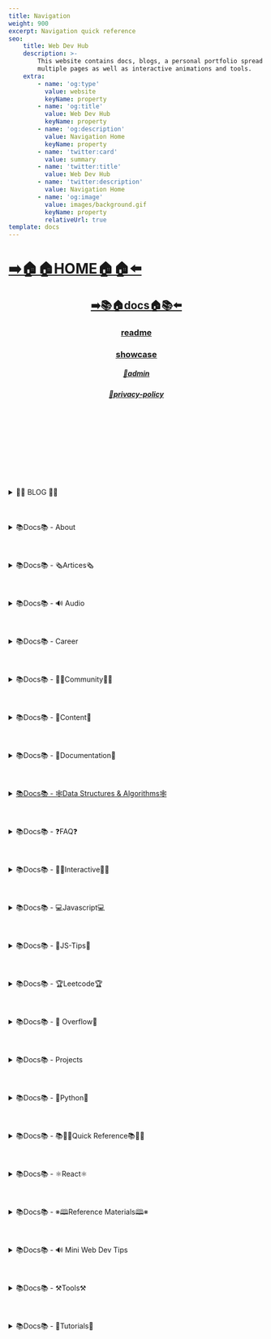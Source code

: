 ```yaml
---
title: Navigation
weight: 900
excerpt: Navigation quick reference
seo:
    title: Web Dev Hub
    description: >-
        This website contains docs, blogs, a personal portfolio spread out across
        multiple pages as well as interactive animations and tools.
    extra:
        - name: 'og:type'
          value: website
          keyName: property
        - name: 'og:title'
          value: Web Dev Hub
          keyName: property
        - name: 'og:description'
          value: Navigation Home
          keyName: property
        - name: 'twitter:card'
          value: summary
        - name: 'twitter:title'
          value: Web Dev Hub
        - name: 'twitter:description'
          value: Navigation Home
        - name: 'og:image'
          value: images/background.gif
          keyName: property
          relativeUrl: true
template: docs
---
```



# [**➡️🏠🏠HOME🏠🏠⬅️**](https://overwritebgoonzblog.netlify.app/)

<center>

## [**<ins>➡️📚🏠docs🏠📚⬅️</ins>**](https://overwritebgoonzblog.netlify.app/docs)

### [**readme</ins>**](https://overwritebgoonzblog.netlify.app/readme)

### [**<ins>showcase</ins>**](https://overwritebgoonzblog.netlify.app/showcase)

##### [**<ins>🔏admin</ins>**](https://overwritebgoonzblog.netlify.app/admin)

##### [**<ins>🔏privacy-policy</ins>**](https://overwritebgoonzblog.netlify.app/privacy-policy)

</center>

<br>
<br>
<br>
<br>
<br>
<br>
<br>
<br>
<br>

<details>

<summary> 📰📰 BLOG 📰📰 </h6>
</summary>

##### [**<ins>Blog Article List</ins>**](https://overwritebgoonzblog.netlify.app/blog)

-   [📰blog📰](https://overwritebgoonzblog.netlify.app/blog/web-scraping)
    - [📰300-react-questions](https://overwritebgoonzblog.netlify.app/blog/300-react-questions)
- [📰adding-css-to-your-html](https://overwritebgoonzblog.netlify.app/blog/adding-css-to-your-html)
- [📰awesome-graphql](https://overwritebgoonzblog.netlify.app/blog/awesome-graphql)
- [📰big-o-complexity](https://overwritebgoonzblog.netlify.app/blog/big-o-complexity)
- [📰blog-archive](https://overwritebgoonzblog.netlify.app/blog/blog-archive)
- [📰data-structures](https://overwritebgoonzblog.netlify.app/blog/data-structures)
- [📰data-structures-algorithms-resources](https://overwritebgoonzblog.netlify.app/blog/data-structures-algorithms-resources)
- [📰expressjs-apis](https://overwritebgoonzblog.netlify.app/blog/expressjs-apis)
- [📰flow-control-in-python](https://overwritebgoonzblog.netlify.app/blog/flow-control-in-python)
- [📰functions-in-python](https://overwritebgoonzblog.netlify.app/blog/functions-in-python)
- [📰git-gateway](https://overwritebgoonzblog.netlify.app/blog/git-gateway)
- [📰hoisting](https://overwritebgoonzblog.netlify.app/blog/hoisting)
- [📰interview-questions-js](https://overwritebgoonzblog.netlify.app/blog/interview-questions-js)
- [📰interview-questions-js-p2](https://overwritebgoonzblog.netlify.app/blog/interview-questions-js-p2)
- [📰interview-questions-js-p3](https://overwritebgoonzblog.netlify.app/blog/interview-questions-js-p3)
- [📰netlify-cms](https://overwritebgoonzblog.netlify.app/blog/netlify-cms)
- [📰platform-docs](https://overwritebgoonzblog.netlify.app/blog/platform-docs)
- [📰psql-cheat-sheet](https://overwritebgoonzblog.netlify.app/blog/psql-cheat-sheet)
- [📰python-for-js-dev](https://overwritebgoonzblog.netlify.app/blog/python-for-js-dev)
- [📰python-resources](https://overwritebgoonzblog.netlify.app/blog/python-resources)
- [📰vs-code-extensions](https://overwritebgoonzblog.netlify.app/blog/vs-code-extensions)
- [📰web-dev-trends](https://overwritebgoonzblog.netlify.app/blog/web-dev-trends)
- [📰web-scraping](https://overwritebgoonzblog.netlify.app/blog/web-scraping)

</details>

<br>
<br>
<br>

<details>

<summary>📚Docs📚 - About</summary>

-   [📚docs📚/about](https://overwritebgoonzblog.netlify.app/docs/about)
    -   [📚docs📚/about/README](https://overwritebgoonzblog.netlify.app/docs/about/README)
    -   [📚docs📚/about/eng-portfolio](https://overwritebgoonzblog.netlify.app/docs/about/eng-portfolio)
    -   [📚docs📚/about/intrests](https://overwritebgoonzblog.netlify.app/docs/about/intrests)
    -   [📚docs📚/about/job-search](https://overwritebgoonzblog.netlify.app/docs/about/job-search)
    -   [📚docs📚/about/resume](https://overwritebgoonzblog.netlify.app/docs/about/resume)

</details>

<br>
<br>
<br>

<details>

<summary>📚Docs📚 - 🗞️Artices🗞️</summary>

-   [📚docs📚/🗞️articles🗞️](https://overwritebgoonzblog.netlify.app/docs/articles)
    -   [📚docs📚/🗞️articles🗞️basic-web-dev](https://overwritebgoonzblog.netlify.app/docs/articles/basic-web-dev)
    -   [📚docs📚/🗞️articles🗞️buffers](https://overwritebgoonzblog.netlify.app/docs/articles/buffers)
    -   [📚docs📚/🗞️articles🗞️common-modules](https://overwritebgoonzblog.netlify.app/docs/articles/common-modules)
    -   [📚docs📚/🗞️articles🗞️dev-dep](https://overwritebgoonzblog.netlify.app/docs/articles/dev-dep)
    -   [📚docs📚/🗞️articles🗞️event-loop](https://overwritebgoonzblog.netlify.app/docs/articles/event-loop)
    -   [📚docs📚/🗞️articles🗞️fs-module](https://overwritebgoonzblog.netlify.app/docs/articles/fs-module)
    -   [📚docs📚/🗞️articles🗞️how-search-engines-work](https://overwritebgoonzblog.netlify.app/docs/articles/how-search-engines-work)
    -   [📚docs📚/🗞️articles🗞️how-the-web-works](https://overwritebgoonzblog.netlify.app/docs/articles/how-the-web-works)
    -   [📚docs📚/🗞️articles🗞️intro](https://overwritebgoonzblog.netlify.app/docs/articles/intro)
    -   [📚docs📚/🗞️articles🗞️jamstack](https://overwritebgoonzblog.netlify.app/docs/articles/jamstack)
    -   [📚docs📚/🗞️articles🗞️nextjs](https://overwritebgoonzblog.netlify.app/docs/articles/nextjs)
    -   [📚docs📚/🗞️articles🗞️node-api-express](https://overwritebgoonzblog.netlify.app/docs/articles/node-api-express)
    -   [📚docs📚/🗞️articles🗞️nodejs](https://overwritebgoonzblog.netlify.app/docs/articles/nodejs)
    -   [📚docs📚/🗞️articles🗞️npm](https://overwritebgoonzblog.netlify.app/docs/articles/npm)
    -   [📚docs📚/🗞️articles🗞️os-module](https://overwritebgoonzblog.netlify.app/docs/articles/os-module)
    -   [📚docs📚/🗞️articles🗞️reading-files](https://overwritebgoonzblog.netlify.app/docs/articles/reading-files)
    -   [📚docs📚/🗞️articles🗞️semantic](https://overwritebgoonzblog.netlify.app/docs/articles/semantic)
    -   [📚docs📚/🗞️articles🗞️semantic-html](https://overwritebgoonzblog.netlify.app/docs/articles/semantic-html)
    -   [📚docs📚/🗞️articles🗞️url](https://overwritebgoonzblog.netlify.app/docs/articles/url)
    -   [📚docs📚/🗞️articles🗞️web-standards-checklist](https://overwritebgoonzblog.netlify.app/docs/articles/web-standards-checklist)
    -   [📚docs📚/🗞️articles🗞️webdev-tools](https://overwritebgoonzblog.netlify.app/docs/articles/webdev-tools)
    -   [📚docs📚/🗞️articles🗞️writing-files](https://overwritebgoonzblog.netlify.app/docs/articles/writing-files)

</details>

<br>
<br>
<br>

<details>

<summary>📚Docs📚 - 🔊 Audio</summary>

-   [📚Docs - Audio🔊](https://overwritebgoonzblog.netlify.app/docs/audio)
    -   [📚docs📚/audio/dfft](https://overwritebgoonzblog.netlify.app/docs/audio/dfft)
    -   [📚docs📚/audio/discrete-fft](https://overwritebgoonzblog.netlify.app/docs/audio/discrete-fft)
    -   [📚docs📚/audio/dtw-python-explained](https://overwritebgoonzblog.netlify.app/docs/audio/dtw-python-explained)
    -   [📚docs📚/audio/dynamic-time-warping](https://overwritebgoonzblog.netlify.app/docs/audio/dynamic-time-warping)
    -   [📚docs📚/audio/web-audio-api](https://overwritebgoonzblog.netlify.app/docs/audio/web-audio-api)

</details>

<br>
<br>
<br>

<details>

<summary>📚Docs📚 -  Career </summary>

-   [📚docs📚/career](https://overwritebgoonzblog.netlify.app/docs/career)
    -   [📚docs📚/career/dev-interview](https://overwritebgoonzblog.netlify.app/docs/career/dev-interview)
    -   [📚docs📚/career/dos-and-donts](https://overwritebgoonzblog.netlify.app/docs/career/dos-and-donts)
    -   [📚docs📚/career/job-boards](https://overwritebgoonzblog.netlify.app/docs/career/job-boards)
    -   [📚docs📚/career/web-interview](https://overwritebgoonzblog.netlify.app/docs/career/web-interview)
    -   [📚docs📚/career/web-interview2](https://overwritebgoonzblog.netlify.app/docs/career/web-interview2)
    -   [📚docs📚/career/web-interview3](https://overwritebgoonzblog.netlify.app/docs/career/web-interview3)
    -   [📚docs📚/career/web-interview4](https://overwritebgoonzblog.netlify.app/docs/career/web-interview4)
    -   [📚docs📚/interview/job-search-nav](https://overwritebgoonzblog.netlify.app/docs/interview/job-search-nav)
    -   [📚docs📚/interview/previous-concepts](https://overwritebgoonzblog.netlify.app/docs/interview/previous-concepts)
    -   [📚docs📚/interview/review-concepts](https://overwritebgoonzblog.netlify.app/docs/interview/review-concepts)

</details>

<br>
<br>
<br>

<details>

<summary>📚Docs📚 -  👫👫Community👫👫 </summary>

-   [📚docs📚/👫👫community👫👫](https://overwritebgoonzblog.netlify.app/docs/community)
    -   [📚docs📚/community/an-open-letter-2-future-developers](https://overwritebgoonzblog.netlify.app/docs/community/an-open-letter-2-future-developers)
    -   [📚docs📚/community/bookmarks](https://overwritebgoonzblog.netlify.app/docs/community/bookmarks)
    -   [📚docs📚/community/video-chat](https://overwritebgoonzblog.netlify.app/docs/community/video-chat)

</details>

<br>
<br>
<br>

<details>

<summary>📚Docs📚 - 💼Content💼</summary>

-   [📚docs📚/💼content💼](https://overwritebgoonzblog.netlify.app/docs/content/)
    -   [📚docs📚/💼content💼/archive](https://overwritebgoonzblog.netlify.app/docs/content/archive)
    -   [📚docs📚/💼content💼/gatsby-Queries-Mutations](https://overwritebgoonzblog.netlify.app/docs/content/gatsby-Queries-Mutations)
    -   [📚docs📚/💼content💼/gists](https://overwritebgoonzblog.netlify.app/docs/content/gists)
    -   [📚docs📚/💼content💼/history-api](https://overwritebgoonzblog.netlify.app/docs/content/history-api)
    -   [📚docs📚/💼content💼/main-projects](https://overwritebgoonzblog.netlify.app/docs/content/main-projects)
    -   [📚docs📚/💼content💼/trouble-shooting](https://overwritebgoonzblog.netlify.app/docs/content/trouble-shooting)

</details>

<br>
<br>
<br>

<details>

<summary>📚Docs📚 - 📓Documentation📓</summary>

-   [📚docs📚/docs](https://overwritebgoonzblog.netlify.app/docs/docs)
    -   [📚docs📚/docs/appendix](https://overwritebgoonzblog.netlify.app/docs/docs/appendix)
    -   [📚docs📚/docs/art-of-command-line](https://overwritebgoonzblog.netlify.app/docs/docs/art-of-command-line)
    -   [📚docs📚/docs/bash](https://overwritebgoonzblog.netlify.app/docs/docs/bash)
    -   [📚docs📚/docs/css](https://overwritebgoonzblog.netlify.app/docs/docs/css)
    -   [📚docs📚/docs/data-structures-docs](https://overwritebgoonzblog.netlify.app/docs/docs/data-structures-docs)
    -   [📚docs📚/docs/es-6-features](https://overwritebgoonzblog.netlify.app/docs/docs/es-6-features)
    -   [📚docs📚/docs/git-reference](https://overwritebgoonzblog.netlify.app/docs/docs/git-reference)
    -   [📚docs📚/docs/git-repos](https://overwritebgoonzblog.netlify.app/docs/docs/git-repos)
    -   [📚docs📚/docs/glossary](https://overwritebgoonzblog.netlify.app/docs/docs/glossary)
    -   [📚docs📚/docs/html-tags](https://overwritebgoonzblog.netlify.app/docs/docs/html-tags)
    -   [📚docs📚/docs/markdown](https://overwritebgoonzblog.netlify.app/docs/docs/markdown)
    -   [📚docs📚/docs/no-whiteboarding](https://overwritebgoonzblog.netlify.app/docs/docs/no-whiteboarding)
    -   [📚docs📚/docs/node-docs-complete](https://overwritebgoonzblog.netlify.app/docs/docs/node-docs-complete)
    -   [📚docs📚/docs/regex-in-js](https://overwritebgoonzblog.netlify.app/docs/docs/regex-in-js)
    -   [📚docs📚/docs/sitemap](https://overwritebgoonzblog.netlify.app/docs/docs/sitemap)
    -   [📚docs📚/docs/snippets](https://overwritebgoonzblog.netlify.app/docs/docs/snippets)

</details>

<br>
<br>
<br>

<details>

<summary>
 <ins>📚Docs📚 - 🕸Data Structures & Algorithms🕸</summary>

-   [📚docs📚/🕸ds-algo🕸](https://overwritebgoonzblog.netlify.app/docs/ds-algo)
    -   [📚docs📚/🕸ds-algo🕸/big-o](https://overwritebgoonzblog.netlify.app/docs/ds-algo/big-o)
    -   [📚docs📚/🕸ds-algo🕸/ds-algo-interview](https://overwritebgoonzblog.netlify.app/docs/ds-algo/ds-algo-interview)
    -   [📚docs📚/🕸ds-algo🕸/ds-overview](https://overwritebgoonzblog.netlify.app/docs/ds-algo/ds-overview)

</details>

<br>
<br>
<br>

<details>

<summary>📚Docs📚 - ❓FAQ❓</summary>

-   [📚docs📚/faq](https://overwritebgoonzblog.netlify.app/docs/faq)
    -   [📚docs📚/❓faq❓/contact](https://overwritebgoonzblog.netlify.app/docs/faq/contact)
    -   [📚docs📚/❓faq❓/plug-ins](https://overwritebgoonzblog.netlify.app/docs/faq/plug-ins)

</details>

<br>
<br>
<br>

<details>

<summary>📚Docs📚 - 🧑‍🔬Interactive🧑‍🔬 </summary>

-   [📚docs📚/interact](https://overwritebgoonzblog.netlify.app/docs/interact)
    -   [📚docs📚/🧑‍🔬interact🧑‍🔬/callstack-visual](https://overwritebgoonzblog.netlify.app/docs/interact/callstack-visual)
    -   [📚docs📚/🧑‍🔬interact🧑‍🔬/clock](https://overwritebgoonzblog.netlify.app/docs/interact/clock)
    -   [📚docs📚/🧑‍🔬interact🧑‍🔬/jupyter-notebooks](https://overwritebgoonzblog.netlify.app/docs/interact/jupyter-notebooks)
    -   [📚docs📚/🧑‍🔬interact🧑‍🔬/other-sites](https://overwritebgoonzblog.netlify.app/docs/interact/other-sites)
    -   [📚docs📚/🧑‍🔬interact🧑‍🔬/video-chat](https://overwritebgoonzblog.netlify.app/docs/interact/video-chat)

</details>

<br>
<br>
<br>

<details>

<summary>📚Docs📚 - 💻Javascript💻</summary>

-   [📚docs📚/💻javascript💻](https://overwritebgoonzblog.netlify.app/docs/javascript)
    -   [📚docs📚/💻javascript💻/arrow-functions](https://overwritebgoonzblog.netlify.app/docs/javascript/arrow-functions)
    -   [📚docs📚/💻javascript💻/asyncjs](https://overwritebgoonzblog.netlify.app/docs/javascript/asyncjs)
    -   [📚docs📚/💻javascript💻/await-keyword](https://overwritebgoonzblog.netlify.app/docs/javascript/await-keyword)
    -   [📚docs📚/💻javascript💻/bigo](https://overwritebgoonzblog.netlify.app/docs/javascript/bigo)
    -   [📚docs📚/💻javascript💻/clean-code](https://overwritebgoonzblog.netlify.app/docs/javascript/clean-code)
    -   [📚docs📚/💻javascript💻/constructor-functions](https://overwritebgoonzblog.netlify.app/docs/javascript/constructor-functions)
    -   [📚docs📚/💻javascript💻/cs-basics-in-js](https://overwritebgoonzblog.netlify.app/docs/javascript/cs-basics-in-js)
    -   [📚docs📚/💻javascript💻/for-loops](https://overwritebgoonzblog.netlify.app/docs/javascript/for-loops)
    -   [📚docs📚/💻javascript💻/part2-pojo](https://overwritebgoonzblog.netlify.app/docs/javascript/part2-pojo)
    -   [📚docs📚/💻javascript💻/promises](https://overwritebgoonzblog.netlify.app/docs/javascript/promises)
    -   [📚docs📚/💻javascript💻/review](https://overwritebgoonzblog.netlify.app/docs/javascript/review)
    -   [📚docs📚/💻javascript💻/this-is-about-this](https://overwritebgoonzblog.netlify.app/docs/javascript/this-is-about-this)

</details>

<br>
<br>
<br>

<details>

<summary>📚Docs📚 -  💸JS-Tips💸</summary>

-   [📚docs📚/💸js-tips💸](https://overwritebgoonzblog.netlify.app/docs/js-tips)
    -   [📚docs📚/💸js-tips💸/abs](https://overwritebgoonzblog.netlify.app/docs/js-tips/abs)
    -   [📚docs📚/💸js-tips💸/acos](https://overwritebgoonzblog.netlify.app/docs/js-tips/acos)
    -   [📚docs📚/💸js-tips💸/acosh](https://overwritebgoonzblog.netlify.app/docs/js-tips/acosh)
    -   [📚docs📚/💸js-tips💸/addition](https://overwritebgoonzblog.netlify.app/docs/js-tips/addition)
    -   [📚docs📚/💸js-tips💸/all](https://overwritebgoonzblog.netlify.app/docs/js-tips/all)
    -   [📚docs📚/💸js-tips💸/allsettled](https://overwritebgoonzblog.netlify.app/docs/js-tips/allsettled)
    -   [📚docs📚/💸js-tips💸/any](https://overwritebgoonzblog.netlify.app/docs/js-tips/any)
    -   [📚docs📚/💸js-tips💸/array](https://overwritebgoonzblog.netlify.app/docs/js-tips/array)
    -   [📚docs📚/💸js-tips💸/array-methods](https://overwritebgoonzblog.netlify.app/docs/js-tips/array-methods)
    -   [📚docs📚/💸js-tips💸/arrow_functions](https://overwritebgoonzblog.netlify.app/docs/js-tips/arrow_functions)
    -   [📚docs📚/💸js-tips💸/async_function](https://overwritebgoonzblog.netlify.app/docs/js-tips/async_function)
    -   [📚docs📚/💸js-tips💸/bad_radix](https://overwritebgoonzblog.netlify.app/docs/js-tips/bad_radix)
    -   [📚docs📚/💸js-tips💸/bind](https://overwritebgoonzblog.netlify.app/docs/js-tips/bind)
    -   [📚docs📚/💸js-tips💸/classes](https://overwritebgoonzblog.netlify.app/docs/js-tips/classes)
    -   [📚docs📚/💸js-tips💸/concat](https://overwritebgoonzblog.netlify.app/docs/js-tips/concat)
    -   [📚docs📚/💸js-tips💸/conditional_operator](https://overwritebgoonzblog.netlify.app/docs/js-tips/conditional_operator)
    -   [📚docs📚/💸js-tips💸/const](https://overwritebgoonzblog.netlify.app/docs/js-tips/const)
    -   [📚docs📚/💸js-tips💸/create](https://overwritebgoonzblog.netlify.app/docs/js-tips/create)
    -   [📚docs📚/💸js-tips💸/date](https://overwritebgoonzblog.netlify.app/docs/js-tips/date)
    -   [📚docs📚/💸js-tips💸/eval](https://overwritebgoonzblog.netlify.app/docs/js-tips/eval)
    -   [📚docs📚/💸js-tips💸/every](https://overwritebgoonzblog.netlify.app/docs/js-tips/every)
    -   [📚docs📚/💸js-tips💸/filter](https://overwritebgoonzblog.netlify.app/docs/js-tips/filter)
    -   [📚docs📚/💸js-tips💸/for...of](https://overwritebgoonzblog.netlify.app/docs/js-tips/for...of)
    -   [📚docs📚/💸js-tips💸/foreach](https://overwritebgoonzblog.netlify.app/docs/js-tips/foreach)
    -   [📚docs📚/💸js-tips💸/functions](https://overwritebgoonzblog.netlify.app/docs/js-tips/functions)
    -   [📚docs📚/💸js-tips💸/import](https://overwritebgoonzblog.netlify.app/docs/js-tips/import)
    -   [📚docs📚/💸js-tips💸/insert-into-array](https://overwritebgoonzblog.netlify.app/docs/js-tips/insert-into-array)
    -   [📚docs📚/💸js-tips💸/map](https://overwritebgoonzblog.netlify.app/docs/js-tips/map)
    -   [📚docs📚/💸js-tips💸/object](https://overwritebgoonzblog.netlify.app/docs/js-tips/object)
    -   [📚docs📚/💸js-tips💸/reduce](https://overwritebgoonzblog.netlify.app/docs/js-tips/reduce)
    -   [📚docs📚/💸js-tips💸/regexp](https://overwritebgoonzblog.netlify.app/docs/js-tips/regexp)
    -   [📚docs📚/💸js-tips💸/sort](https://overwritebgoonzblog.netlify.app/docs/js-tips/sort)
    -   [📚docs📚/💸js-tips💸/sorting-strings](https://overwritebgoonzblog.netlify.app/docs/js-tips/sorting-strings)
    -   [📚docs📚/💸js-tips💸/string](https://overwritebgoonzblog.netlify.app/docs/js-tips/string)
    -   [📚docs📚/💸js-tips💸/this](https://overwritebgoonzblog.netlify.app/docs/js-tips/this)
    -   [📚docs📚/💸js-tips💸/var](https://overwritebgoonzblog.netlify.app/docs/js-tips/var)

</details>

<br>
<br>
<br>

<details>

<summary>📚Docs📚 - 🏆Leetcode🏆 </summary>

-   [📚docs📚/🏆leetcode🏆](https://overwritebgoonzblog.netlify.app/docs/leetcode)
    -   [📚docs📚/🏆leetcode🏆/ContaineWitMosWater](https://overwritebgoonzblog.netlify.app/docs/leetcode/ContaineWitMosWater)
    -   [📚docs📚/🏆leetcode🏆/DividTwIntegers](https://overwritebgoonzblog.netlify.app/docs/leetcode/DividTwIntegers)
    -   [📚docs📚/🏆leetcode🏆/GeneratParentheses](https://overwritebgoonzblog.netlify.app/docs/leetcode/GeneratParentheses)
    -   [📚docs📚/🏆leetcode🏆/LetteCombinationoPhonNumber](https://overwritebgoonzblog.netlify.app/docs/leetcode/LetteCombinationoPhonNumber)
    -   [📚docs📚/🏆leetcode🏆/LongesCommoPrefix](https://overwritebgoonzblog.netlify.app/docs/leetcode/LongesCommoPrefix)
    -   [📚docs📚/🏆leetcode🏆/MediaoTwSorteArrays](https://overwritebgoonzblog.netlify.app/docs/leetcode/MediaoTwSorteArrays)
    -   [📚docs📚/🏆leetcode🏆/NexPermutation](https://overwritebgoonzblog.netlify.app/docs/leetcode/NexPermutation)
    -   [📚docs📚/🏆leetcode🏆/PalindromNumber](https://overwritebgoonzblog.netlify.app/docs/leetcode/PalindromNumber)
    -   [📚docs📚/🏆leetcode🏆/RegulaExpressioMatching](https://overwritebgoonzblog.netlify.app/docs/leetcode/RegulaExpressioMatching)
    -   [📚docs📚/🏆leetcode🏆/RemovDuplicatefroSorteArray](https://overwritebgoonzblog.netlify.app/docs/leetcode/RemovDuplicatefroSorteArray)
    -   [📚docs📚/🏆leetcode🏆/RemovNtNodFroEnoList](https://overwritebgoonzblog.netlify.app/docs/leetcode/RemovNtNodFroEnoList)
    -   [📚docs📚/🏆leetcode🏆/RomatInteger](https://overwritebgoonzblog.netlify.app/docs/leetcode/RomatInteger)
    -   [📚docs📚/🏆leetcode🏆/SearciRotateSorteArray](https://overwritebgoonzblog.netlify.app/docs/leetcode/SearciRotateSorteArray)
    -   [📚docs📚/🏆leetcode🏆/StrintIntege(atoi)](<https://overwritebgoonzblog.netlify.app/docs/leetcode/StrintIntege(atoi)>)
    -   [📚docs📚/🏆leetcode🏆/ValiParentheses](https://overwritebgoonzblog.netlify.app/docs/leetcode/ValiParentheses)
    -   [📚docs📚/🏆leetcode🏆/ZigZaConversion](https://overwritebgoonzblog.netlify.app/docs/leetcode/ZigZaConversion)

</details>

<br>
<br>
<br>

<details>

<summary>📚Docs📚 -  🌊 Overflow🌊     </summary>

-   [📚docs📚/🌊overflow🌊](https://overwritebgoonzblog.netlify.app/docs/overflow)
    -   [📚docs📚/🌊overflow🌊/html-spec](https://overwritebgoonzblog.netlify.app/docs/overflow/html-spec)
    -   [📚docs📚/🌊overflow🌊/http](https://overwritebgoonzblog.netlify.app/docs/overflow/http)
    -   [📚docs📚/🌊overflow🌊/install](https://overwritebgoonzblog.netlify.app/docs/overflow/install)
    -   [📚docs📚/🌊overflow🌊/modules](https://overwritebgoonzblog.netlify.app/docs/overflow/modules)
    -   [📚docs📚/🌊overflow🌊/node-cli-args](https://overwritebgoonzblog.netlify.app/docs/overflow/node-cli-args)
    -   [📚docs📚/🌊overflow🌊/node-js-language](https://overwritebgoonzblog.netlify.app/docs/overflow/node-js-language)
    -   [📚docs📚/🌊overflow🌊/node-package-manager](https://overwritebgoonzblog.netlify.app/docs/overflow/node-package-manager)
    -   [📚docs📚/🌊overflow🌊/node-repl](https://overwritebgoonzblog.netlify.app/docs/overflow/node-repl)
    -   [📚docs📚/🌊overflow🌊/node-run-cli](https://overwritebgoonzblog.netlify.app/docs/overflow/node-run-cli)
    -   [📚docs📚/🌊overflow🌊/nodevsbrowser](https://overwritebgoonzblog.netlify.app/docs/overflow/nodevsbrowser)
    -   [📚docs📚/🌊overflow🌊/understanding-firebase](https://overwritebgoonzblog.netlify.app/docs/overflow/understanding-firebase)
    -   [📚docs📚/🌊overflow🌊/v8](https://overwritebgoonzblog.netlify.app/docs/overflow/v8)

</details>

<br>
<br>
<br>

<details>

<summary>📚Docs📚 - Projects  </summary>

-   [📚docs📚/projects](https://overwritebgoonzblog.netlify.app/docs/projects)
    -   [📚docs📚/projects/embeded-websites](https://overwritebgoonzblog.netlify.app/docs/projects/embeded-websites)
    -   [📚docs📚/projects/list-of-projects](https://overwritebgoonzblog.netlify.app/docs/projects/list-of-projects)
    -   [📚docs📚/projects/mini-projects](https://overwritebgoonzblog.netlify.app/docs/projects/mini-projects)
    -   [📚docs📚/projects/mini-projects2](https://overwritebgoonzblog.netlify.app/docs/projects/mini-projects2)
    -   [📚docs📚/projects/my-websites](https://overwritebgoonzblog.netlify.app/docs/projects/my-websites)

</details>

<br>
<br>
<br>

<details>

<summary>📚Docs📚 - 🐍Python🐍  </summary>

-   [📚docs📚/🐍python🐍](https://overwritebgoonzblog.netlify.app/docs/python)
    -   [📚docs📚/🐍python🐍/at-length](https://overwritebgoonzblog.netlify.app/docs/python/at-length)
    -   [📚docs📚/🐍python🐍/cheat-sheet](https://overwritebgoonzblog.netlify.app/docs/python/cheat-sheet)
    -   [📚docs📚/🐍python🐍/comprehensive-guide](https://overwritebgoonzblog.netlify.app/docs/python/comprehensive-guide)
    -   [📚docs📚/🐍python🐍/examples](https://overwritebgoonzblog.netlify.app/docs/python/examples)
    -   [📚docs📚/🐍python🐍/flow-control](https://overwritebgoonzblog.netlify.app/docs/python/flow-control)
    -   [📚docs📚/🐍python🐍/functions](https://overwritebgoonzblog.netlify.app/docs/python/functions)
    -   [📚docs📚/🐍python🐍/google-sheets-api](https://overwritebgoonzblog.netlify.app/docs/python/google-sheets-api)
    -   [📚docs📚/🐍python🐍/python-ds](https://overwritebgoonzblog.netlify.app/docs/python/python-ds)
    -   [📚docs📚/🐍python🐍/intro-for-js-devs](https://overwritebgoonzblog.netlify.app/docs/python/intro-for-js-devs)
    -   [📚docs📚/🐍python🐍/python-quiz](https://overwritebgoonzblog.netlify.app/docs/python/python-quiz)
    -   [📚docs📚/🐍python🐍/snippets](https://overwritebgoonzblog.netlify.app/docs/python/snippets)

</details>

<br>
<br>
<br>

<details>

<summary>📚Docs📚 - 📚🏃‍♂️Quick Reference📚🏃‍♂️   </summary>

-   [📚docs📚/quick-ref](https://overwritebgoonzblog.netlify.app/docs/quick-ref)
    -   [📚docs📚/🏃‍♂️📚quick-ref📚🏃‍♂️/Emmet](https://overwritebgoonzblog.netlify.app/docs/quick-ref/Emmet)
    -   [📚docs📚/🏃‍♂️📚quick-ref📚🏃‍♂️/all-emojis](https://overwritebgoonzblog.netlify.app/docs/quick-ref/all-emojis)
    -   [📚docs📚/🏃‍♂️📚quick-ref📚🏃‍♂️/create-react-app](https://overwritebgoonzblog.netlify.app/docs/quick-ref/create-react-app)
    -   [📚docs📚/🏃‍♂️📚quick-ref📚🏃‍♂️/git-bash](https://overwritebgoonzblog.netlify.app/docs/quick-ref/git-bash)
    -   [📚docs📚/🏃‍♂️📚quick-ref📚🏃‍♂️/git-tricks](https://overwritebgoonzblog.netlify.app/docs/quick-ref/git-tricks)
    -   [📚docs📚/🏃‍♂️📚quick-ref📚🏃‍♂️/google-firebase](https://overwritebgoonzblog.netlify.app/docs/quick-ref/google-firebase)
    -   [📚docs📚/🏃‍♂️📚quick-ref📚🏃‍♂️/heroku-error-codes](https://overwritebgoonzblog.netlify.app/docs/quick-ref/heroku-error-codes)
    -   [📚docs📚/🏃‍♂️📚quick-ref📚🏃‍♂️/installation](https://overwritebgoonzblog.netlify.app/docs/quick-ref/installation)
    -   [📚docs📚/🏃‍♂️📚quick-ref📚🏃‍♂️/markdown-dropdowns](https://overwritebgoonzblog.netlify.app/docs/quick-ref/markdown-dropdowns)
    -   [📚docs📚/🏃‍♂️📚quick-ref📚🏃‍♂️/minifiction](https://overwritebgoonzblog.netlify.app/docs/quick-ref/minifiction)
    -   [📚docs📚/🏃‍♂️📚quick-ref📚🏃‍♂️/new-repo-instructions](https://overwritebgoonzblog.netlify.app/docs/quick-ref/new-repo-instructions)
    -   [📚docs📚/🏃‍♂️📚quick-ref📚🏃‍♂️/psql-setup](https://overwritebgoonzblog.netlify.app/docs/quick-ref/psql-setup)
    -   [📚docs📚/🏃‍♂️📚quick-ref📚🏃‍♂️/pull-request-rubric](https://overwritebgoonzblog.netlify.app/docs/quick-ref/pull-request-rubric)
    -   [📚docs📚/🏃‍♂️📚quick-ref📚🏃‍♂️/quick-links](https://overwritebgoonzblog.netlify.app/docs/quick-ref/quick-links)
    -   [📚docs📚/🏃‍♂️📚quick-ref📚🏃‍♂️/topRepos](https://overwritebgoonzblog.netlify.app/docs/quick-ref/topRepos)
    -   [📚docs📚/🏃‍♂️📚quick-ref📚🏃‍♂️/understanding-path](https://overwritebgoonzblog.netlify.app/docs/quick-ref/understanding-path)
    -   [📚docs📚/🏃‍♂️📚quick-ref📚🏃‍♂️/vscode-themes](https://overwritebgoonzblog.netlify.app/docs/quick-ref/vscode-themes)
    -   [📚docs📚/⚛️react⚛️/accessibility](https://overwritebgoonzblog.netlify.app/docs/react/accessibility)

</details>

<br>
<br>
<br>

<details>

<summary>📚Docs📚 - ⚛️React⚛️ </summary>

-   [📚docs📚/⚛️react⚛️](https://overwritebgoonzblog.netlify.app/docs/react)
    -   [📚docs📚/⚛️react⚛️/ajax-n-apis](https://overwritebgoonzblog.netlify.app/docs/react/ajax-n-apis)
    -   [📚docs📚/⚛️react⚛️/cheatsheet](https://overwritebgoonzblog.netlify.app/docs/react/cheatsheet)
    -   [📚docs📚/⚛️react⚛️/createReactApp](https://overwritebgoonzblog.netlify.app/docs/react/createReactApp)
    -   [📚docs📚/⚛️react⚛️/demo](https://overwritebgoonzblog.netlify.app/docs/react/demo)
    -   [📚docs📚/⚛️react⚛️/dont-use-index-as-keys](https://overwritebgoonzblog.netlify.app/docs/react/dont-use-index-as-keys)
    -   [📚docs📚/⚛️react⚛️/jsx](https://overwritebgoonzblog.netlify.app/docs/react/jsx)
    -   [📚docs📚/⚛️react⚛️/quiz](https://overwritebgoonzblog.netlify.app/docs/react/quiz)
    -   [📚docs📚/⚛️react⚛️/react-docs](https://overwritebgoonzblog.netlify.app/docs/react/react-docs)
    -   [📚docs📚/⚛️react⚛️/react-in-depth](https://overwritebgoonzblog.netlify.app/docs/react/react-in-depth)
    -   [📚docs📚/⚛️react⚛️/react-patterns-by-usecase](https://overwritebgoonzblog.netlify.app/docs/react/react-patterns-by-usecase)
    -   [📚docs📚/⚛️react⚛️/react2](https://overwritebgoonzblog.netlify.app/docs/react/react2)
    -   [📚docs📚/⚛️react⚛️/render-elements](https://overwritebgoonzblog.netlify.app/docs/react/render-elements)

</details>

<br>
<br>
<br>

<details>

<summary>📚Docs📚 -  ※🕮Reference Materials🕮※</summary>

-   [📚docs📚/※reference※](https://overwritebgoonzblog.netlify.app/docs/reference)
    -   [📚docs📚/※🕮reference※🕮/awesome-lists](https://overwritebgoonzblog.netlify.app/docs/reference/awesome-lists)
    -   [📚docs📚/※🕮reference※🕮/awesome-nodejs](https://overwritebgoonzblog.netlify.app/docs/reference/awesome-nodejs)
    -   [📚docs📚/※🕮reference※🕮/awesome-static](https://overwritebgoonzblog.netlify.app/docs/reference/awesome-static)
    -   [📚docs📚/※🕮reference※🕮/bash-commands](https://overwritebgoonzblog.netlify.app/docs/reference/bash-commands)
    -   [📚docs📚/※🕮reference※🕮/bookmarks](https://overwritebgoonzblog.netlify.app/docs/reference/bookmarks)
    -   [📚docs📚/※🕮reference※🕮/embed-the-web](https://overwritebgoonzblog.netlify.app/docs/reference/embed-the-web)
    -   [📚docs📚/※🕮reference※🕮/github-resources](https://overwritebgoonzblog.netlify.app/docs/reference/github-resources)
    -   [📚docs📚/※🕮reference※🕮/github-search](https://overwritebgoonzblog.netlify.app/docs/reference/github-search)
    -   [📚docs📚/※🕮reference※🕮/google-cloud](https://overwritebgoonzblog.netlify.app/docs/reference/google-cloud)
    -   [📚docs📚/※🕮reference※🕮/how-2-reinstall-npm](https://overwritebgoonzblog.netlify.app/docs/reference/how-2-reinstall-npm)
    -   [📚docs📚/※🕮reference※🕮/how-to-kill-a-process](https://overwritebgoonzblog.netlify.app/docs/reference/how-to-kill-a-process)
    -   [📚docs📚/※🕮reference※🕮/installing-node](https://overwritebgoonzblog.netlify.app/docs/reference/installing-node)
    -   [📚docs📚/※🕮reference※🕮/intro-to-nodejs](https://overwritebgoonzblog.netlify.app/docs/reference/intro-to-nodejs)
    -   [📚docs📚/※🕮reference※🕮/markdown-styleguide](https://overwritebgoonzblog.netlify.app/docs/reference/markdown-styleguide)
    -   [📚docs📚/※🕮reference※🕮/notes-template](https://overwritebgoonzblog.netlify.app/docs/reference/notes-template)
    -   [📚docs📚/※🕮reference※🕮/psql](https://overwritebgoonzblog.netlify.app/docs/reference/psql)
    -   [📚docs📚/※🕮reference※🕮/resources](https://overwritebgoonzblog.netlify.app/docs/reference/resources)
    -   [📚docs📚/※🕮reference※🕮/vscode](https://overwritebgoonzblog.netlify.app/docs/reference/vscode)
    -   [📚docs📚/※🕮reference※🕮/web-api's](https://overwritebgoonzblog.netlify.app/docs/reference/web-api's)

</details>

</details>

<br>
<br>
<br>

<details>

<summary>📚Docs📚 - 🔊 Mini Web Dev Tips </summary>

-   [📚docs📚/tips](https://overwritebgoonzblog.netlify.app/docs/tips)
    -   [📚docs📚/tips/regex-tips](https://overwritebgoonzblog.netlify.app/docs/tips/regex-tips)

</details>

<br>
<br>
<br>

<details>

<summary>📚Docs📚 - ⚒Tools⚒ </summary>

-   [📚docs📚/⚒Tools⚒/](https://overwritebgoonzblog.netlify.app/docs/tools)
    -   [📚docs📚/⚒Tools⚒/all](https://overwritebgoonzblog.netlify.app/docs/tools/all)
    -   [📚docs📚/⚒Tools⚒/all-stripped](https://overwritebgoonzblog.netlify.app/docs/tools/all-stripped)
    -   [📚docs📚/⚒Tools⚒/archive](https://overwritebgoonzblog.netlify.app/docs/tools/archive)
    -   [📚docs📚/⚒Tools⚒/dev-utilities](https://overwritebgoonzblog.netlify.app/docs/tools/dev-utilities)
    -   [📚docs📚/⚒Tools⚒/📚markdown-html](https://overwritebgoonzblog.netlify.app/docs/tools/markdown-html)

</details>

<br>
<br>
<br>

<details>

<summary>📚Docs📚 - 📑Tutorials📑</summary>

-   [📚docs📚/tutorials](https://overwritebgoonzblog.netlify.app/docs/tutorials)
    -   [📚docs📚/📑tutorials📑/enviorment-setup](https://overwritebgoonzblog.netlify.app/docs/tutorials/enviorment-setup)
    -   [📚docs📚/📑tutorials📑/get-file-extension](https://overwritebgoonzblog.netlify.app/docs/tutorials/get-file-extension)
    -   [📚docs📚/📑tutorials📑/get-file-name](https://overwritebgoonzblog.netlify.app/docs/tutorials/get-file-name)
